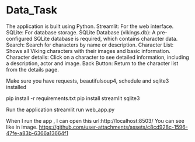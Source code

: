 # Data_Task

The application is built using Python.
Streamlit: For the web interface.
SQLite: For database storage.
SQLite Database (vikings.db): A pre-configured SQLite database is required, which contains character data.
Search: Search for characters by name or description.
Character List: Shows all Viking characters with their images and basic information.
Character details: Click on a character to see detailed information, including a description, actor and image.
Back Button: Return to the character list from the details page.



Make sure you have requests, beautifulsoup4, schedule and sqlite3 installed

pip install -r requirements.txt
pip install streamlit sqlite3

Run the application
streamlit run web_app.py

When I run the app , I can open this url:http://localhost:8503/
You can see like in image.
https://github.com/user-attachments/assets/c8cd928c-1596-47fe-a83b-6366a13664f1
